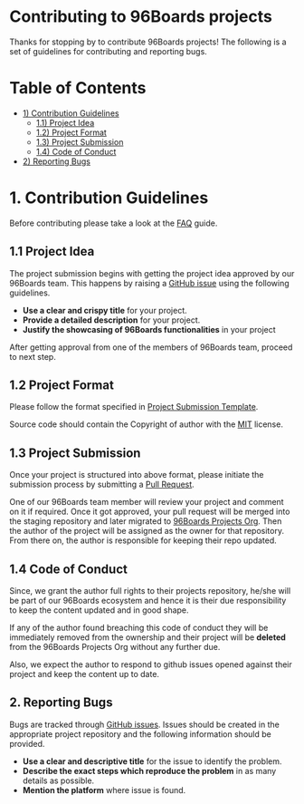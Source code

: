 # Contributing to 96Boards projects

Thanks for stopping by to contribute 96Boards projects! The following is a set
of guidelines for contributing and reporting bugs.

# Table of Contents

* [1) Contribution Guidelines](#1-contribution-guidelines)
   - [1.1) Project Idea](#11-project-idea)
   - [1.2) Project Format](#12-project-format)
   - [1.3) Project Submission](#13-project-submission)
   - [1.4) Code of Conduct](#14-code-of-conduct)
* [2) Reporting Bugs](#2-reporting-bugs)

# 1. Contribution Guidelines

Before contributing please take a look at the [FAQ](FAQ.md) guide. 

## 1.1 Project Idea

The project submission begins with getting the project idea approved by our
96Boards team. This happens by raising a [GitHub issue](https://github.com/96boards-projects/staging/issues)
using the following guidelines.

* **Use a clear and crispy title** for your project.
* **Provide a detailed description** for your project.
* **Justify the showcasing of 96Boards functionalities** in your project

After getting approval from one of the members of 96Boards team, proceed to
next step.

## 1.2 Project Format

Please follow the format specified in [Project Submission Template](./template/README.md).

Source code should contain the Copyright of author with the
[MIT](https://opensource.org/licenses/MIT) license.

## 1.3 Project Submission

Once your project is structured into above format, please initiate the
submission process by submitting a 
[Pull Request](https://github.com/96boards-projects/staging/pull/new/master).

One of our 96Boards team member will review your project and comment on it if
required. Once it got approved, your pull request will be merged into the
staging repository and later migrated to [96Boards Projects Org](https://github.com/96boards-projects).
Then the author of the project will be assigned as the owner for that
repository. From there on, the author is responsible for keeping their
repo updated.

## 1.4 Code of Conduct

Since, we grant the author full rights to their projects repository, he/she
will be part of our 96Boards ecosystem and hence it is their due responsibility
to keep the content updated and in good shape.

If any of the author found breaching this code of conduct they will be immediately
removed from the ownership and their project will be **deleted** from the 96Boards
Projects Org without any further due.

Also, we expect the author to respond to github issues opened against their
project and keep the content up to date.

## 2. Reporting Bugs

Bugs are tracked through [GitHub issues](https://guides.github.com/features/issues/).
Issues should be created in the appropriate project repository and the following
information should be provided.

* **Use a clear and descriptive title** for the issue to identify the problem.
* **Describe the exact steps which reproduce the problem** in as many details as possible.
* **Mention the platform** where issue is found.
